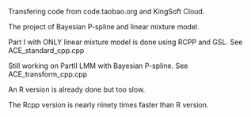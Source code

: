 Transfering code from code.taobao.org and KingSoft Cloud.  

The project of Bayesian P-spline and linear mixture model.  

Part I with ONLY linear mixture model is done using RCPP and GSL. See ACE_standard_cpp.cpp

Still working on PartII LMM with Bayesian P-spline. See ACE_transform_cpp.cpp

An R version is already done but too slow.

The Rcpp version is nearly ninety times faster than R version.
